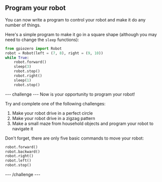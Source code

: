 ## Program your robot

You can now write a program to control your robot and make it do any number of things.

Here's a simple program to make it go in a square shape (although you may need to change the `sleep` functions):

```python
from gpiozero import Robot
robot = Robot(left = (7, 8), right = (9, 10))
while True:
	robot.forward()
	sleep(3)
	robot.stop()
	robot.right()
	sleep(1)
	robot.stop()
```

--- challenge ---
Now is your opportunity to program your robot!

Try and complete one of the following challenges:
1. Make your robot drive in a perfect circle
1. Make your robot drive in a zigzag pattern
1. Make a small maze from household objects and program your robot to navigate it

Don't forget, there are only five basic commands to move your robot:

```python
robot.forward()
robot.backward()
robot.right()
robot.left()
robot.stop()
```
--- /challenge ---
